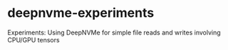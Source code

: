 # deepnvme-experiments
Experiments: Using DeepNVMe for simple file reads and writes involving CPU/GPU tensors
